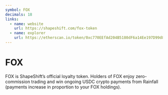 ```yaml
---
symbol: FOX
decimals: 18
links:
  - name: website
    url: https://shapeshift.com/fox-token
  - name: explorer
    url: https://etherscan.io/token/0xc770EEfAd204B5180dF6a14Ee197D99d808ee52d
---
```


# FOX

FOX is ShapeShift’s official loyalty token. Holders of FOX enjoy zero-commission trading and win ongoing USDC crypto payments from Rainfall (payments increase in proportion to your FOX holdings).
